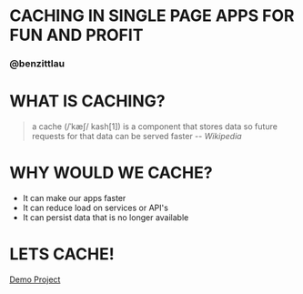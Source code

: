 # CACHING IN SINGLE PAGE APPS FOR FUN AND PROFIT
### @benzittlau



# WHAT IS CACHING?
> a cache (/ˈkæʃ/ kash[1]) is a component that stores data so future requests for that data can be served faster
> -- <cite>Wikipedia</cite>


# WHY WOULD WE CACHE?
* It can make our apps faster
* It can reduce load on services or API's
* It can persist data that is no longer available



# LETS CACHE!
[Demo Project](https://github.com/benzittlau/twitter_caching)
